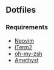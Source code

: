 ## Dotfiles

### Requirements

- [Neovim](https://github.com/neovim/neovim/wiki/Installing-Neovim)
- [iTerm2](https://github.com/gnachman/iTerm2)
- [oh-my-zsh](https://github.com/ohmyzsh/ohmyzsh)
- [Amethyst](https://github.com/ianyh/Amethyst)
